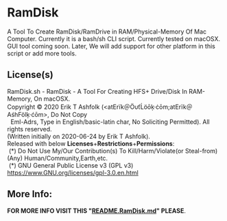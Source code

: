 # RamDisk
A Tool To Create RamDisk/RamDrive in RAM/Physical-Memory Of Mac Computer. 
 Currently it is a bash/sh CLI script. Currently tested on macOSX.<br/>
 GUI tool coming soon. Later, We will add support for other platform in this script or add more tools.<br/>


## License(s)
RamDisk.sh - RamDisk - A Tool For Creating HFS+ Drive/Disk In RAM-Memory, On macOSX.<br/>
Copyright © 2020 Erik T Ashfolk (&lt;at&#69;rïk＠Ö&#965;ťĹö&#333;ķ·ċ&#333;m;at&#69;rïk＠&#65;śh&#70;ölķ·ć&#333;m&gt;, Do Not Copy<br/>
&#160;&#160;Eml-Adrs, Type in English/basic-latin char, No Soliciting Permitted). All rights reserved.<br/>
(Written initially on 2020-06-24 by Erik T Ashfolk).<br/>
Released with below <b>Licenses</b>+<b>Restrictions</b>+<b>Permissions</b>:<br/>
&#160;(&#42;) Do Not Use My/Our Contribution(s) To Kill/Harm/Violate(or Steal-from)(Any) Human/Community,Earth,etc.<br/>
&#160;(&#42;) GNU General Public License v3 (GPL v3) https://www.GNU.org/licenses/gpl-3.0.en.html<br/>


## More Info:
<b>FOR MORE INFO VISIT THIS "<a href="README.RamDisk.md">README.RamDisk.md</a>" PLEASE</b>.
